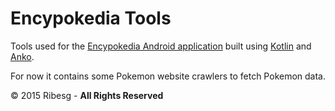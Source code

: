 # Encypokedia Tools

Tools used for the [Encypokedia Android application] built using [Kotlin] and [Anko].

For now it contains some Pokemon website crawlers to fetch Pokemon data.

© 2015 Ribesg - **All Rights Reserved**


[Encypokedia Android application]: //github.com/Ribesg/Encypokedia
[Kotlin]: //kotlinlang.org/
[Anko]: //github.com/JetBrains/anko
